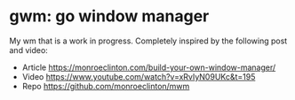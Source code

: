 # gwm: go window manager

My wm that is a work in progress. Completely inspired by the following post and
video:
- Article <https://monroeclinton.com/build-your-own-window-manager/>
- Video <https://www.youtube.com/watch?v=xRvIyN09UKc&t=195>
- Repo <https://github.com/monroeclinton/mwm>
